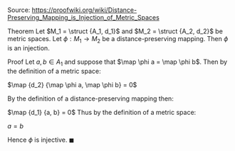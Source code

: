 # 

Source: https://proofwiki.org/wiki/Distance-Preserving_Mapping_is_Injection_of_Metric_Spaces

Theorem
Let $M_1 = \struct {A_1, d_1}$ and $M_2 = \struct {A_2, d_2}$ be metric spaces.
Let $\phi: M_1 \to M_2$ be a distance-preserving mapping.
Then $\phi$ is an injection.


Proof
Let $a, b \in A_1$ and suppose that $\map \phi a = \map \phi b$.
Then by the definition of a metric space:

$\map {d_2} {\map \phi a, \map \phi b} = 0$

By the definition of a distance-preserving mapping then:

$\map {d_1} {a, b} = 0$
Thus by the definition of a metric space:

$a = b$

Hence $\phi$ is injective.
$\blacksquare$





